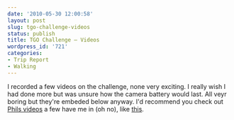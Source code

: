 ```yaml
---
date: '2010-05-30 12:00:58'
layout: post
slug: tgo-challenge-videos
status: publish
title: TGO Challenge – Videos
wordpress_id: '721'
categories:
- Trip Report
- Walking
---
```


I recorded a few videos on the challenge, none very exciting. I really wish I had done more but was unsure how the camera battery would last. All veyr boring but they're embeded below anyway. I'd recommend you check out [Phils videos](http://www.youtube.com/user/MrPhilTurner) a few have me in (oh no), like [this](http://www.youtube.com/user/MrPhilTurner#p/u/4/VyoWtRcgqsI). 
